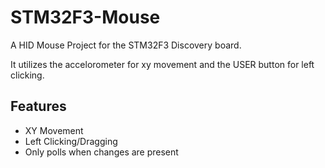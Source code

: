 STM32F3-Mouse
=============

A HID Mouse Project for the STM32F3 Discovery board.

It utilizes the accelorometer for xy movement and the USER button for left clicking.

Features
--------
* XY Movement
* Left Clicking/Dragging
* Only polls when changes are present

